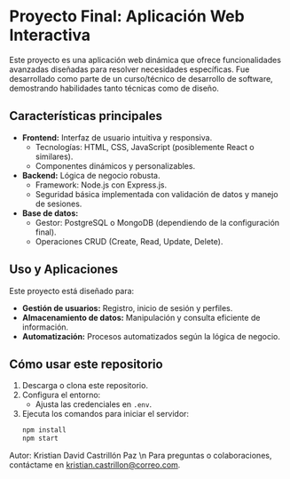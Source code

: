 # Proyecto Final: Aplicación Web Interactiva

Este proyecto es una aplicación web dinámica que ofrece funcionalidades avanzadas diseñadas para resolver necesidades específicas. Fue desarrollado como parte de un curso/técnico de desarrollo de software, demostrando habilidades tanto técnicas como de diseño.

## Características principales
- **Frontend:** Interfaz de usuario intuitiva y responsiva.
  - Tecnologías: HTML, CSS, JavaScript (posiblemente React o similares).
  - Componentes dinámicos y personalizables.
- **Backend:** Lógica de negocio robusta.
  - Framework: Node.js con Express.js.
  - Seguridad básica implementada con validación de datos y manejo de sesiones.
- **Base de datos:**
  - Gestor: PostgreSQL o MongoDB (dependiendo de la configuración final).
  - Operaciones CRUD (Create, Read, Update, Delete).

## Uso y Aplicaciones
Este proyecto está diseñado para:
- **Gestión de usuarios:** Registro, inicio de sesión y perfiles.
- **Almacenamiento de datos:** Manipulación y consulta eficiente de información.
- **Automatización:** Procesos automatizados según la lógica de negocio.

## Cómo usar este repositorio
1. Descarga o clona este repositorio.
2. Configura el entorno:
   - Ajusta las credenciales en `.env`.
3. Ejecuta los comandos para iniciar el servidor:
   ```bash
   npm install
   npm start

Autor: Kristian David Castrillón Paz \n Para preguntas o colaboraciones, contáctame en kristian.castrillon@correo.com.
